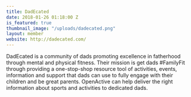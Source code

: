 ```yaml
---
title: DadEcated
date: 2018-01-26 01:18:00 Z
is_featured: true
thumbnail_image: "/uploads/dadecated.png"
layout: member
website: http://dadecated.com/
---
```


DadEcated is a community of dads promoting excellence in fatherhood through mental and physical fitness. Their mission is get dads #FamilyFit through providing a one-stop-shop resource tool of activities, events, information and support that dads can use to fully engage with their children and be great parents. OpenActive can help deliver the right information about sports and activities to dedicated dads.